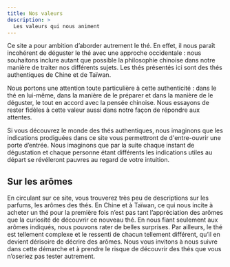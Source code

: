 ```yaml
---
title: Nos valeurs
description: >
  Les valeurs qui nous animent
---
```


Ce site a pour ambition d’aborder autrement le thé. En effet, il nous paraît incohérent de déguster le thé avec une approche occidentale : nous souhaitons inclure autant que possible la philosophie chinoise dans notre manière de traiter nos différents sujets. Les thés présentés ici sont des thés authentiques de Chine et de Taïwan.

Nous portons une attention toute particulière à cette authenticité : dans le thé en lui-même, dans la manière de le préparer et dans la manière de le déguster, le tout en accord avec la pensée chinoise.
Nous essayons de rester fidèles à cette valeur aussi dans notre façon de répondre aux attentes.

Si vous découvrez le monde des thés authentiques, nous imaginons que les indications prodiguées dans ce site vous permettront de d'entre-ouvrir une porte d’entrée. Nous imaginons que par la suite chaque instant de dégustation et chaque personne étant différents les indications utiles au départ se révéleront pauvres au regard de votre intuition.
 
 ## Sur les arômes

En circulant sur ce site, vous trouverez très peu de descriptions sur les parfums, les arômes des thés. En Chine et à Taïwan, ce qui nous incite à acheter un thé pour la première fois n’est pas tant l’appréciation des arômes que la curiosité de découvrir ce nouveau thé. En nous fiant seulement aux arômes indiqués, nous pouvons rater de belles surprises. Par ailleurs, le thé est tellement complexe et le ressenti de chacun tellement différent, qu’il en devient dérisoire de décrire des arômes.
Nous vous invitons à nous suivre dans cette démarche et à prendre le risque de découvrir des thés que vous n’oseriez pas tester autrement.
